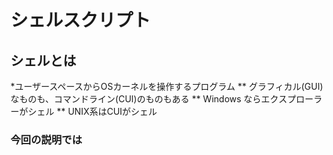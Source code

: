# シェルスクリプト

## シェルとは
*ユーザースペースからOSカーネルを操作するプログラム
** グラフィカル(GUI)なものも、コマンドライン(CUI)のものもある
** Windows ならエクスプローラーがシェル
** UNIX系はCUIがシェル

### 今回の説明では

